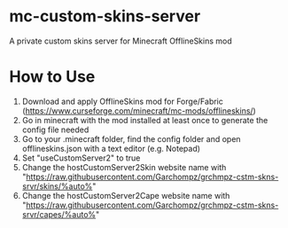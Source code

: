 # mc-custom-skins-server
A private custom skins server for Minecraft OfflineSkins mod

# How to Use
1. Download and apply OfflineSkins mod for Forge/Fabric (https://www.curseforge.com/minecraft/mc-mods/offlineskins/)
2. Go in minecraft with the mod installed at least once to generate the config file needed
3. Go to your .minecraft folder, find the config folder and open offlineskins.json with a text editor (e.g. Notepad)
4. Set "useCustomServer2" to true
5. Change the hostCustomServer2Skin website name with "https://raw.githubusercontent.com/Garchompz/grchmpz-cstm-skns-srvr/skins/%auto%"
6. Change the hostCustomServer2Cape website name with "https://raw.githubusercontent.com/Garchompz/grchmpz-cstm-skns-srvr/capes/%auto%"
